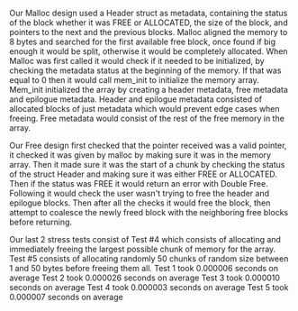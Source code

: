 Our Malloc design used a Header struct as metadata, containing the status of the block whether it was FREE or ALLOCATED, the size of the block,
and pointers to the next and the previous blocks. Malloc aligned the memory to 8 bytes and searched for the first available free block, once found
if big enough it would be split, otherwise it would be completely allocated. When Malloc was first called it would check if it needed to be initialized,
by checking the metadata status at the beginning of the memory. If that was equal to 0 then it would call mem_init to initialize the memory array.
Mem_init initialized the array by creating a header metadata, free metadata and epilogue metadata. Header and epilogue metadata consisted of allocated blocks
of just metadata which would prevent edge cases when freeing. Free metadata would consist of the rest of the free memory in the array.

Our Free design first checked that the pointer received was a valid pointer, it checked it was given by malloc by making sure it was in the memory array.
Then it made sure it was the start of a chunk by checking the status of the struct Header and making sure it was either FREE or ALLOCATED. Then if the
status was FREE it would return an error with Double Free. Following it would check the user wasn't trying to free the header and epilogue blocks.
Then after all the checks it would free the block, then attempt to coalesce the newly freed block with the neighboring free blocks before returning.

Our last 2 stress tests consist of Test #4 which consists of allocating and immediately freeing the largest possible chunk of memory for the array.
Test #5 consists of allocating randomly 50 chunks of random size between 1 and 50 bytes before freeing them all.
Test 1 took 0.000006 seconds on average
Test 2 took 0.000026 seconds on average
Test 3 took 0.000010 seconds on average
Test 4 took 0.000003 seconds on average
Test 5 took 0.000007 seconds on average
